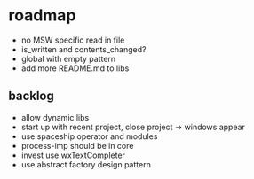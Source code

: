 # roadmap
- no MSW specific read in file
- is_written and contents_changed?
- global with empty pattern
- add more README.md to libs

## backlog
- allow dynamic libs
- start up with recent project, close project
  -> windows appear
- use spaceship operator
  and modules
- process-imp should be in core
- invest use wxTextCompleter
- use abstract factory design pattern
